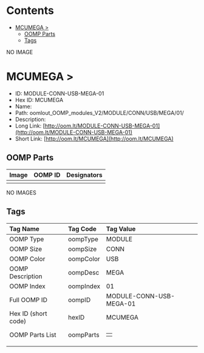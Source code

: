 



Contents
========

* [MCUMEGA > ](#mcumega--)
	* [OOMP Parts](#oomp-parts)
	* [Tags](#tags)
  
NO IMAGE  
# MCUMEGA > 

- ID: MODULE-CONN-USB-MEGA-01
- Hex ID: MCUMEGA
- Name: 
- Path: oomlout_OOMP_modules_V2/MODULE/CONN/USB/MEGA/01/
- Description: 
- Long Link: [http://oom.lt/MODULE-CONN-USB-MEGA-01](http://oom.lt/MODULE-CONN-USB-MEGA-01)
- Short Link: [http://oom.lt/MCUMEGA](http://oom.lt/MCUMEGA)

## OOMP Parts
  

|Image|OOMP ID|Designators|
| :--- | :--- | :--- |
||||
  
NO IMAGES  
## Tags
  

|Tag Name|Tag Code|Tag Value|
| :--- | :--- | :--- |
|OOMP Type|oompType|MODULE|
|OOMP Size|oompSize|CONN|
|OOMP Color|oompColor|USB|
|OOMP Description|oompDesc|MEGA|
|OOMP Index|oompIndex|01|
|Full OOMP ID|oompID|MODULE-CONN-USB-MEGA-01|
|Hex ID (short code)|hexID|MCUMEGA|
|OOMP Parts List|oompParts|<table><tr><td></td></tr></table>|
||||
